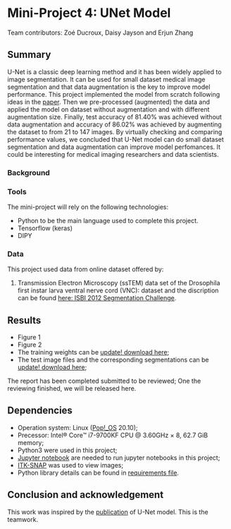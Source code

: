 # Mini-Project 4: UNet Model

Team contributors: Zoé Ducroux, Daisy Jayson and Erjun Zhang


## Summary
U-Net is a classic deep learning method and it has been widely applied to image segmentation. It can be used for small dataset medical image segmentation and that data augmentation is the key to improve model performance. This project implemented the model from scratch following ideas in the [paper](https://lmb.informatik.uni-freiburg.de/people/ronneber/u-net/).  Then we pre-processed (augmented) the data and applied the model on dataset without augmentation and with different augmentation size. Finally, test accuracy of $81.40\%$ was achieved without data augmentation and accuracy of $86.02\%$ was achieved by augmenting the dataset to from $21$ to $147$ images. By virtually checking and comparing performance values, we concluded that U-Net model can do small dataset segmentation and data augmentation can improve model perfomances. It could be interesting for medical imaging researchers and data scientists. 

### Background


### Tools 

The mini-project will rely on the following technologies: 
 * Python to be the main language used to complete this project.
 * Tensorflow (keras)
 * DIPY



### Data 

This project used data from online dataset offered by:
1. Transmission Electron Microscopy (ssTEM) data set of the Drosophila first instar larva ventral nerve cord (VNC): dataset and the discription can be found [here: ISBI 2012 Segmentation Challenge](https://imagej.net/events/isbi-2012-segmentation-challenge).


## Results 
* Figure 1
* Figure 2
* The training weights can be [update! download here](https://imagej.net/events/isbi-2012-segmentation-challenge);
* The test image files and the corresponding segmentations can be [update! download here](https://imagej.net/events/isbi-2012-segmentation-challenge);

The report has been completed submitted to be reviewed; One the reviewing finished, we will be released here. 

## Dependencies

* Operation system: Linux ([Pop!_OS](https://pop.system76.com/) 20.10);
* Precessor: Intel® Core™ i7-9700KF CPU @ 3.60GHz × 8, 62.7 GiB memory;
* Python3 were used in this project;
* [Jupyter notebook](https://jupyter.org/) are needed to run jupyter notebooks in this project;
* [ITK-SNAP](http://www.itksnap.org/pmwiki/pmwiki.php) was used to view images;
* Python library details can be found in [requirements file](https://github.com/zhangerjun/UNet_model/blob/main/requirements.txt).



## Conclusion and acknowledgement

This work was inspired by the [publication](https://lmb.informatik.uni-freiburg.de/Publications/2015/RFB15a/) of U-Net model.
This is the teamwork.
